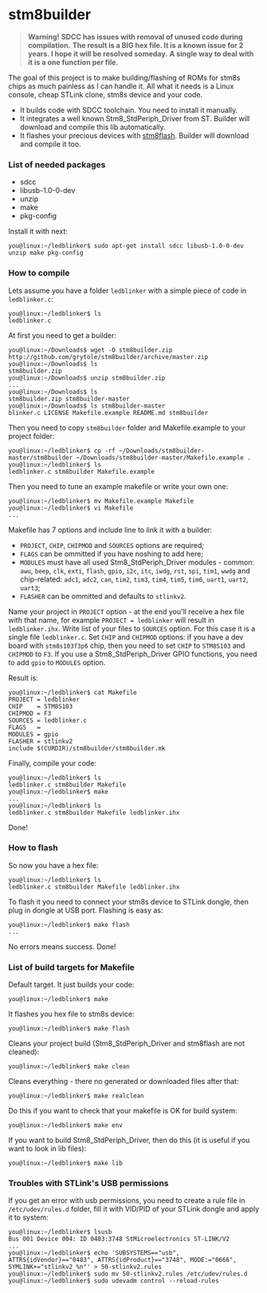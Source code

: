 # stm8builder

> **Warning!**
> **SDCC has issues with removal of unused code during compilation.**
> **The result is a BIG hex file. It is a known issue for 2 years. I hope it will be resolved someday.**
> **A single way to deal with it is a one function per file.**

The goal of this project is to make building/flashing of ROMs for stm8s chips as much painless as I can handle it.
All what it needs is a Linux console, cheap STLink clone, stm8s device and your code.

- It builds code with SDCC toolchain. You need to install it manually.
- It integrates a well known Stm8_StdPeriph_Driver from ST. Builder will download and compile this lib automatically.
- It flashes your precious devices with [stm8flash](https://github.com/vdudouyt/stm8flash). Builder will download and compile it too.

### List of needed packages
- sdcc
- libusb-1.0-0-dev
- unzip
- make
- pkg-config

Install it with next:
```
you@linux:~/ledblinker$ sudo apt-get install sdcc libusb-1.0-0-dev unzip make pkg-config
```

### How to compile
Lets assume you have a folder `ledblinker` with a simple piece of code in `ledblinker.c`:
```
you@linux:~/ledblinker$ ls
ledblinker.c
```
At first you need to get a builder:
```
you@linux:~/Downloads$ wget -O stm8builder.zip http://github.com/grytole/stm8builder/archive/master.zip
you@linux:~/Downloads$ ls
stm8builder.zip
you@linux:~/Downloads$ unzip stm8builder.zip
...
you@linux:~/Downloads$ ls
stm8builder.zip stm8builder-master
you@linux:~/Downloads$ ls stm8builder-master
blinker.c LICENSE Makefile.example README.md stm8builder
```
Then you need to copy `stm8builder` folder and Makefile.example to your project folder:
```
you@linux:~/ledblinker$ cp -rf ~/Downloads/stm8builder-master/stm8builder ~/Downloads/stm8builder-master/Makefile.example .
you@linux:~/ledblinker$ ls
ledblinker.c stm8builder Makefile.example
```
Then you need to tune an example makefile or write your own one:
```
you@linux:~/ledblinker$ mv Makefile.example Makefile
you@linux:~/ledblinker$ vi Makefile
...
```
Makefile has 7 options and include line to link it with a builder:
- `PROJECT`, `CHIP`, `CHIPMOD` and `SOURCES` options are required;
- `FLAGS` can be ommitted if you have noshing to add here;
- `MODULES` must have all used Stm8_StdPeriph_Driver modules - common: `awu`, `beep`, `clk`, `exti`, `flash`, `gpio`, `i2c`, `itc`, `iwdg`, `rst`, `spi`, `tim1`, `wwdg` and chip-related: `adc1`, `adc2`, `can`, `tim2`, `tim3`, `tim4`, `tim5`, `tim6`, `uart1`, `uart2`, `uart3`;
- `FLASHER` can be ommitted and defaults to `stlinkv2`.

Name your project in `PROJECT` option - at the end you'll receive a hex file with that name, for example `PROJECT = ledblinker` will result in `ledblinker.ihx`.
Write list of your files to `SOURCES` option. For this case it is a single file `ledblinker.c`.
Set `CHIP` and `CHIPMOD` options: if you have a dev board with `stm8s103f3p6` chip, then you need to set `CHIP` to `STM8S103` and `CHIPMOD` to `F3`.
If you use a Stm8_StdPeriph_Driver GPIO functions, you need to add `gpio` to `MODULES` option.

Result is:
```
you@linux:~/ledblinker$ cat Makefile
PROJECT = ledblinker
CHIP    = STM8S103
CHIPMOD = F3
SOURCES = ledblinker.c
FLAGS   = 
MODULES = gpio
FLASHER = stlinkv2
include $(CURDIR)/stm8builder/stm8builder.mk
```

Finally, compile your code:
```
you@linux:~/ledblinker$ ls
ledblinker.c stm8builder Makefile
you@linux:~/ledblinker$ make
...
you@linux:~/ledblinker$ ls
ledblinker.c stm8builder Makefile ledblinker.ihx
```
Done!

### How to flash
So now you have a hex file:
```
you@linux:~/ledblinker$ ls
ledblinker.c stm8builder Makefile ledblinker.ihx
```
To flash it you need to connect your stm8s device to STLink dongle, then plug in dongle at USB port.
Flashing is easy as:
```
you@linux:~/ledblinker$ make flash
...
```
No errors means success. Done!

### List of build targets for Makefile
Default target. It just builds your code:
```
you@linux:~/ledblinker$ make
```
It flashes you hex file to stm8s device:
```
you@linux:~/ledblinker$ make flash
```
Cleans your project build (Stm8_StdPeriph_Driver and stm8flash are not cleaned):
```
you@linux:~/ledblinker$ make clean
```
Cleans everything - there no generated or downloaded files after that:
```
you@linux:~/ledblinker$ make realclean
```
Do this if you want to check that your makefile is OK for build system:
```
you@linux:~/ledblinker$ make env
```
If you want to build Stm8_StdPeriph_Driver, then do this (it is useful if you want to look in lib files):
```
you@linux:~/ledblinker$ make lib
```

### Troubles with STLink's USB permissions
If you get an error with usb permissions, you need to create a rule file in `/etc/udev/rules.d` folder, fill it with VID/PID of your STLink dongle and apply it to system:
```
you@linux:~/ledblinker$ lsusb
Bus 001 Device 004: ID 0483:3748 StMicroelectronics ST-LINK/V2
...
you@linux:~/ledblinker$ echo 'SUBSYSTEMS=="usb", ATTRS{idVendor}=="0483", ATTRS{idProduct}=="3748", MODE:="0666", SYMLINK+="stlinkv2_%n"' > 50-stlinkv2.rules
you@linux:~/ledblinker$ sudo mv 50-stlinkv2.rules /etc/udev/rules.d
you@linux:~/ledblinker$ sudo udevadm control --reload-rules
```
